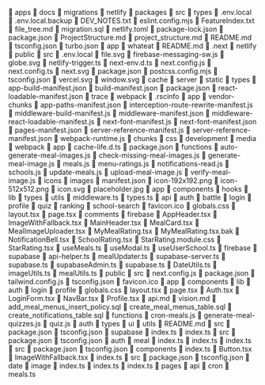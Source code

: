 ﻿📁 apps
📁 docs
📁 migrations
📁 netlify
📁 packages
📁 src
📁 types
📄 .env.local
📄 .env.local.backup
📄 DEV_NOTES.txt
📄 eslint.config.mjs
📄 FeatureIndex.txt
📄 file_tree.md
📄 migration.sql
📄 netlify.toml
📄 package-lock.json
📄 package.json
📄 ProjectStructure.md
📄 project_structure.md
📄 README.md
📄 tsconfig.json
📄 turbo.json
  📁 app
  📁 whateat
  📄 README.md
    📁 .next
    📁 netlify
    📁 public
    📁 src
    📄 .env.local
    📄 file.svg
    📄 firebase-messaging-sw.js
    📄 globe.svg
    📄 netlify-trigger.ts
    📄 next-env.d.ts
    📄 next.config.js
    📄 next.config.ts
    📄 next.svg
    📄 package.json
    📄 postcss.config.mjs
    📄 tsconfig.json
    📄 vercel.svg
    📄 window.svg
      📁 cache
      📁 server
      📁 static
      📁 types
      📄 app-build-manifest.json
      📄 build-manifest.json
      📄 package.json
      📄 react-loadable-manifest.json
      📄 trace
        📁 webpack
        📄 .rscinfo
        📁 app
        📁 vendor-chunks
        📄 app-paths-manifest.json
        📄 interception-route-rewrite-manifest.js
        📄 middleware-build-manifest.js
        📄 middleware-manifest.json
        📄 middleware-react-loadable-manifest.js
        📄 next-font-manifest.js
        📄 next-font-manifest.json
        📄 pages-manifest.json
        📄 server-reference-manifest.js
        📄 server-reference-manifest.json
        📄 webpack-runtime.js
        📁 chunks
        📁 css
        📁 development
        📁 media
        📁 webpack
        📁 app
        📄 cache-life.d.ts
        📄 package.json
      📁 functions
        📄 auto-generate-meal-images.js
        📄 check-missing-meal-images.js
        📄 generate-meal-image.js
        📄 meals.js
        📄 menu-ratings.js
        📄 notifications-read.js
        📄 schools.js
        📄 update-meals.js
        📄 upload-meal-image.js
        📄 verify-meal-image.js
      📁 icons
      📁 images
      📄 manifest.json
        📄 icon-192x192.png
        📄 icon-512x512.png
        📄 icon.svg
        📄 placeholder.jpg
      📁 app
      📁 components
      📁 hooks
      📁 lib
      📁 types
      📁 utils
      📄 middleware.ts
      📄 types.ts
        📁 api
        📁 auth
        📁 battle
        📁 login
        📁 profile
        📁 quiz
        📁 ranking
        📁 school-search
        📄 favicon.ico
        📄 globals.css
        📄 layout.tsx
        📄 page.tsx
        📁 comments
        📁 firebase
        📄 AppHeader.tsx
        📄 ImageWithFallback.tsx
        📄 MainHeader.tsx
        📄 MealCard.tsx
        📄 MealImageUploader.tsx
        📄 MyMealRating.tsx
        📄 MyMealRating.tsx.bak
        📄 NotificationBell.tsx
        📄 SchoolRating.tsx
        📄 StarRating.module.css
        📄 StarRating.tsx
        📄 useMeals.ts
        📄 useModal.ts
        📄 useUserSchool.ts
        📁 firebase
        📁 supabase
        📄 api-helper.ts
        📄 mealUpdater.ts
        📄 supabase-server.ts
        📄 supabase.ts
        📄 supabaseAdmin.ts
        📄 supabase.ts
        📄 DateUtils.ts
        📄 imageUtils.ts
        📄 mealUtils.ts
    📁 public
    📁 src
    📄 next.config.js
    📄 package.json
    📄 tailwind.config.js
    📄 tsconfig.json
      📄 favicon.ico
      📁 app
      📁 components
      📁 lib
        📁 auth
        📁 login
        📁 profile
        📄 globals.css
        📄 layout.tsx
        📄 page.tsx
        📄 Auth.tsx
        📄 LoginForm.tsx
        📄 NavBar.tsx
        📄 Profile.tsx
  📄 api.md
  📄 vision.md
  📄 add_meal_menus_insert_policy.sql
  📄 create_meal_menus_table.sql
  📄 create_notifications_table.sql
  📁 functions
    📄 cron-meals.js
    📄 generate-meal-quizzes.js
    📄 quiz.js
  📁 auth
  📁 types
  📁 ui
  📁 utils
  📄 README.md
    📁 src
    📄 package.json
    📄 tsconfig.json
      📁 supabase
      📄 index.ts
        📄 index.ts
    📁 src
    📄 package.json
    📄 tsconfig.json
      📁 auth
      📁 meal
      📄 index.ts
        📄 index.ts
        📄 index.ts
    📁 src
    📄 package.json
    📄 tsconfig.json
      📁 components
      📄 index.ts
        📄 Button.tsx
        📄 ImageWithFallback.tsx
        📄 index.ts
    📁 src
    📄 package.json
    📄 tsconfig.json
      📁 date
      📁 image
      📄 index.ts
        📄 index.ts
        📄 index.ts
  📁 pages
    📁 api
      📁 cron
        📄 meals.ts
